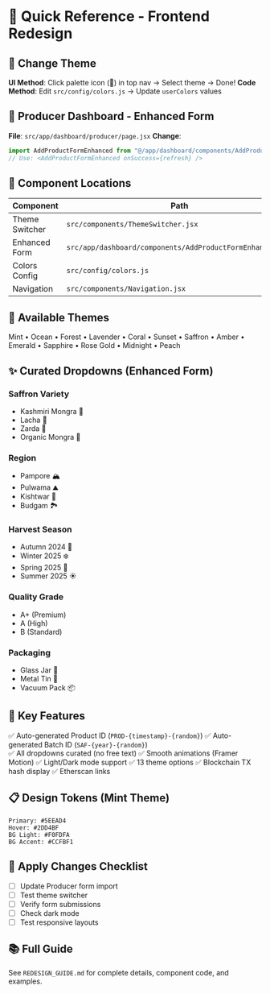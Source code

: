 # 🚀 Quick Reference - Frontend Redesign

## 🎨 Change Theme
**UI Method**: Click palette icon (🎨) in top nav → Select theme → Done!
**Code Method**: Edit `src/config/colors.js` → Update `userColors` values

## 📝 Producer Dashboard - Enhanced Form
**File**: `src/app/dashboard/producer/page.jsx`
**Change**:
```javascript
import AddProductFormEnhanced from "@/app/dashboard/components/AddProductFormEnhanced";
// Use: <AddProductFormEnhanced onSuccess={refresh} />
```

## 🔧 Component Locations

| Component | Path |
|-----------|------|
| Theme Switcher | `src/components/ThemeSwitcher.jsx` |
| Enhanced Form | `src/app/dashboard/components/AddProductFormEnhanced.jsx` |
| Colors Config | `src/config/colors.js` |
| Navigation | `src/components/Navigation.jsx` |

## 🌈 Available Themes
Mint • Ocean • Forest • Lavender • Coral • Sunset • Saffron • Amber • Emerald • Sapphire • Rose Gold • Midnight • Peach

## ✨ Curated Dropdowns (Enhanced Form)

### Saffron Variety
- Kashmiri Mongra 🌺
- Lacha 🌸  
- Zarda 🌼
- Organic Mongra 🍃

### Region
- Pampore 🏔️
- Pulwama ⛰️
- Kishtwar 🗻
- Budgam 🏞️

### Harvest Season
- Autumn 2024 🍂
- Winter 2025 ❄️
- Spring 2025 🌱
- Summer 2025 ☀️

### Quality Grade
- A+ (Premium)
- A (High)
- B (Standard)

### Packaging
- Glass Jar 🫙
- Metal Tin 🥫
- Vacuum Pack 📦

## 🎯 Key Features

✅ Auto-generated Product ID (`PROD-{timestamp}-{random}`)
✅ Auto-generated Batch ID (`SAF-{year}-{random}`)  
✅ All dropdowns curated (no free text)
✅ Smooth animations (Framer Motion)
✅ Light/Dark mode support
✅ 13 theme options
✅ Blockchain TX hash display
✅ Etherscan links

## 📋 Design Tokens (Mint Theme)
```
Primary: #5EEAD4
Hover: #2DD4BF
BG Light: #F0FDFA
BG Accent: #CCFBF1
```

## 🔄 Apply Changes Checklist
- [ ] Update Producer form import
- [ ] Test theme switcher
- [ ] Verify form submissions
- [ ] Check dark mode
- [ ] Test responsive layouts

## 📚 Full Guide
See `REDESIGN_GUIDE.md` for complete details, component code, and examples.
